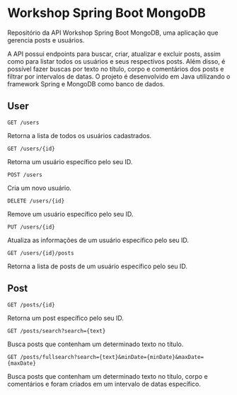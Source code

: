 # Workshop Spring Boot MongoDB

Repositório da API Workshop Spring Boot MongoDB, uma aplicação que gerencia posts e usuários.

A API possui endpoints para buscar, criar, atualizar e excluir posts, assim como para listar todos os usuários e seus respectivos posts. Além disso, é possível fazer buscas por texto no título, corpo e comentários dos posts e filtrar por intervalos de datas. O projeto é desenvolvido em Java utilizando o framework Spring e MongoDB como banco de dados.

## User

`GET /users`

Retorna a lista de todos os usuários cadastrados.

`GET /users/{id}`

Retorna um usuário específico pelo seu ID.

`POST /users`

Cria um novo usuário.

`DELETE /users/{id}`

Remove um usuário específico pelo seu ID.

`PUT /users/{id}`

Atualiza as informações de um usuário específico pelo seu ID.

`GET /users/{id}/posts`

Retorna a lista de posts de um usuário específico pelo seu ID.

## Post

`GET /posts/{id}`

Retorna um post específico pelo seu ID.

`GET /posts/search?search={text}`

Busca posts que contenham um determinado texto no título.

`GET /posts/fullsearch?search={text}&minDate={minDate}&maxDate={maxDate}`

Busca posts que contenham um determinado texto no título, corpo e comentários e foram criados em um intervalo de datas específico.
